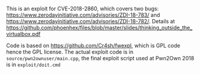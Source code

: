 This is an exploit for CVE-2018-2860, which covers two bugs:
https://www.zerodayinitiative.com/advisories/ZDI-18-783/ and
https://www.zerodayinitiative.com/advisories/ZDI-18-782/. Details at
https://github.com/phoenhex/files/blob/master/slides/thinking_outside_the_virtualbox.pdf

Code is based on https://github.com/Cr4sh/fwexpl, which is GPL code hence the
GPL license. The actual exploit code is in `source/pwn2ownuser/main.cpp`, the
final exploit script used at Pwn2Own 2018 is in `exploit/doit.cmd`
